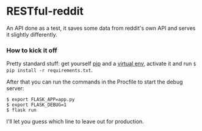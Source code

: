 # RESTful-reddit
An API done as a test, it saves some data from reddit's own API and serves it slightly differently.

### How to kick it off

Pretty standard stuff: get yourself [pip](https://pip.pypa.io/en/stable/) and a [virtual env](https://docs.python.org/3/library/venv.html), activate it and run `$ pip install -r requirements.txt`.

After that you can run the commands in the Procfile to start the debug server:

```
$ export FLASK_APP=app.py
$ export FLASK_DEBUG=1
$ flask run
```

I'll let you guess which line to leave out for production.
